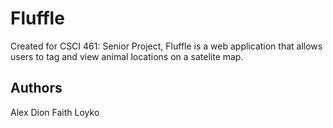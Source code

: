 # Fluffle
Created for CSCI 461: Senior Project, Fluffle is a web application that allows users to tag and view animal locations on a satelite map.

## Authors
Alex Dion
Faith Loyko
